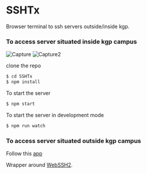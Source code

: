 # SSHTx

Browser terminal to ssh servers outside/inside kgp.


### To access server situated inside kgp campus

![Capture](https://user-images.githubusercontent.com/23444642/67407526-41114200-f5d5-11e9-93df-722702793398.PNG)
![Capture2](https://user-images.githubusercontent.com/23444642/67407528-42426f00-f5d5-11e9-8f58-d46b7e5836f7.PNG)


clone the repo

```bash
$ cd SSHTx
$ npm install 
```

To start the server
```bash
$ npm start
```

To start the server in development mode
```bash
$ npm run watch
```

### To access server situated outside kgp campus

Follow this [app](kubs.herokuapp.com)




Wrapper around [WebSSH2](https://github.com/billchurch/WebSSH2).
